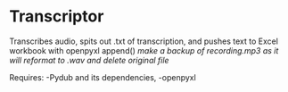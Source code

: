 # Transcriptor
Transcribes audio, spits out .txt of transcription, and pushes text to Excel workbook with openpyxl append()
*make a backup of recording.mp3 as it will reformat to .wav and delete original file*

Requires:
-Pydub and its dependencies, -openpyxl
